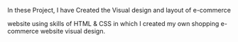 In these Project, I have Created the Visual design and layout of e-commerce

website using skills of HTML & CSS in which I created my own shopping e-
commerce website visual design.
